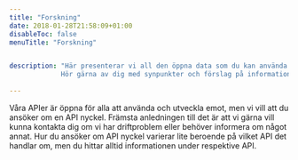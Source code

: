 ```yaml
---
title: "Forskning"
date: 2018-01-28T21:58:09+01:00
disableToc: false
menuTitle: "Forskning"


description: "Här presenterar vi all den öppna data som du kan använda helt fritt. Öppna data är information som finns tillgänglig för vem som helst att använda, återanvända och dela med sig av, så att andra kan utveckla den och skapa nytta för fler.  
             Hör gärna av dig med synpunkter och förslag på information som du vill att Arbetsförmedlingen publicerar som öppna data till [JobTech Development](mailto:jobtechdev@arbetsformedlingen.se). "
             
---      
```

Våra APIer är öppna för alla att använda och utveckla emot, men vi vill att du ansöker om en API nyckel. Främsta anledningen till det är att vi gärna vill kunna kontakta dig om vi har driftproblem eller behöver informera om något annat. Hur du ansöker om API nyckel varierar lite beroende på vilket API det handlar om, men du hittar alltid informationen under respektive API. 
            


